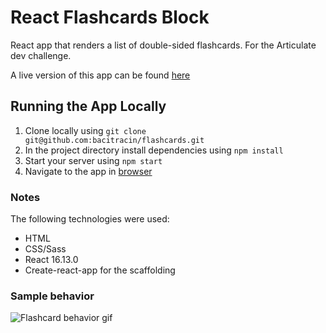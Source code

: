 # React Flashcards Block

React app that renders a list of double-sided flashcards. For the Articulate dev challenge.

A live version of this app can be found [here](https://romantic-mcnulty-fe5545.netlify.com/)

## Running the App Locally

1. Clone locally using
   `git clone git@github.com:bacitracin/flashcards.git`
2. In the project directory install dependencies using `npm install`
3. Start your server using `npm start`
4. Navigate to the app in [browser](http://localhost:3000)

### Notes

The following technologies were used:
* HTML
* CSS/Sass
* React 16.13.0
* Create-react-app for the scaffolding

### Sample behavior

![Flashcard behavior gif](/src/assets/flashcard_flip.gif)
